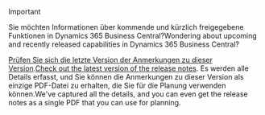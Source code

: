 > [!IMPORTANT]
>
> <span data-ttu-id="19207-101">Sie möchten Informationen über kommende und kürzlich freigegebene Funktionen in Dynamics 365 Business Central?</span><span class="sxs-lookup"><span data-stu-id="19207-101">Wondering about upcoming and recently released capabilities in Dynamics 365 Business Central?</span></span>
>
> <span data-ttu-id="19207-102">[Prüfen Sie sich die letzte Version der Anmerkungen zu dieser Version](/business-applications-release-notes/April19/dynamics365-business-central/).</span><span class="sxs-lookup"><span data-stu-id="19207-102">[Check out the latest version of the release notes](/business-applications-release-notes/April19/dynamics365-business-central/).</span></span> <span data-ttu-id="19207-103">Es werden alle Details erfasst, und Sie können die Anmerkungen zu dieser Version als einzige PDF-Datei zu erhalten, die Sie für die Planung verwenden können.</span><span class="sxs-lookup"><span data-stu-id="19207-103">We've captured all the details, and you can even get the release notes as a single PDF that you can use for planning.</span></span>  
